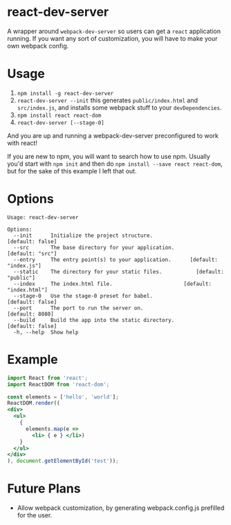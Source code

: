 # react-dev-server
A wrapper around `webpack-dev-server` so users can get a `react` application
running. If you want any sort of customization, you will have to make your own
webpack config.

# Usage
1. `npm install -g react-dev-server`
2. `react-dev-server --init` this generates `public/index.html` and `src/index.js`,
   and installs some webpack stuff to your `devDependencies`.
3. `npm install react react-dom`
4. `react-dev-server [--stage-0]`

And you are up and running a webpack-dev-server preconfigured to work with react!

If you are new to npm, you will want to search how to use npm. Usually you'd
start with `npm init` and then do `npm install --save react react-dom`, but for
the sake of this example I left that out.

# Options
```
Usage: react-dev-server

Options:
  --init      Initialize the project structure.                 [default: false]
  --src       The base directory for your application.          [default: "src"]
  --entry     The entry point(s) to your application.      [default: "index.js"]
  --static    The directory for your static files.           [default: "public"]
  --index     The index.html file.                       [default: "index.html"]
  --stage-0   Use the stage-0 preset for babel.                 [default: false]
  --port      The port to run the server on.                     [default: 8080]
  --build     Build the app into the static directory.          [default: false]
  -h, --help  Show help
```

# Example
```jsx
import React from 'react';
import ReactDOM from 'react-dom';

const elements = ['hello', 'world'];
ReactDOM.render((
<div>
  <ul>
    {
      elements.map(e =>
        <li> { e } </li>)
    }
  </ul>
</div>
), document.getElementById('test'));
```

# Future Plans
- Allow webpack customization, by generating webpack.config.js prefilled
  for the user.

